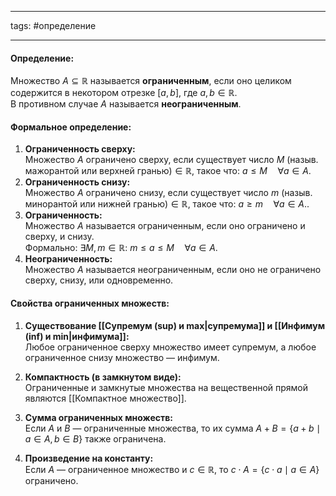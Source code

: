 ___
tags: #определение 
___
#### **Определение:**

Множество $A \subseteq \mathbb{R}$ называется **ограниченным**, если оно целиком содержится в некотором отрезке $[a, b]$, где $a, b \in \mathbb{R}.$  
В противном случае $A$ называется **неограниченным**.
#### **Формальное определение:**

1. **Ограниченность сверху:**  
    Множество $A$ ограничено сверху, если существует число $M \  \text{(назыв. мажорантой или верхней гранью)} \in \mathbb{R}$, такое что:
    $a \leq M \quad \forall a \in A.$
2. **Ограниченность снизу:**  
    Множество $A$ ограничено снизу, если существует число $m\ \text{(назыв. минорантой или нижней гранью)}\in \mathbb{R}$, такое что:
    $a \geq m \quad \forall a \in A.$.
3. **Ограниченность:**  
    Множество $A$ называется ограниченным, если оно ограничено и сверху, и снизу.  
    Формально:
    $\exists M, m \in \mathbb{R}: \ m \leq a \leq M \quad \forall a \in A.$
4. **Неограниченность:**  
    Множество $A$ называется неограниченным, если оно не ограничено сверху, снизу, или одновременно.

#### **Свойства ограниченных множеств:**

1. **Существование [[Супремум (sup) и max|супремума]] и [[Инфимум (inf) и min|инфимума]]:**  
    Любое ограниченное сверху множество имеет супремум, а любое ограниченное снизу множество — инфимум.
    
2. **Компактность (в замкнутом виде):**  
    Ограниченные и замкнутые множества на вещественной прямой являются [[Компактное множество]].
    
3. **Сумма ограниченных множеств:**  
    Если $A$ и $B$ — ограниченные множества, то их сумма $A + B = \{a + b \mid a \in A, b \in B\}$ также ограничена.
    
4. **Произведение на константу:**  
    Если $A$ — ограниченное множество и $c \in \mathbb{R}$, то $c \cdot A = \{c \cdot a \mid a \in A\}$ ограничено.